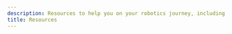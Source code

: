 ```yaml
---
description: Resources to help you on your robotics journey, including those created by us and links to other websites
title: Resources
---
```

